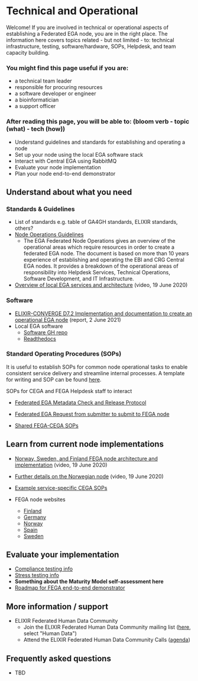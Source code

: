# Technical and Operational

Welcome! If you are involved in technical or operational aspects of establishing a Federated EGA node, you are in the right place. The information here covers topics related - but not limited - to: technical infrastructure, testing, software/hardware, SOPs, Helpdesk, and team capacity building.

### You might find this page useful if you are:
- a technical team leader
- responsible for procuring resources 
- a software developer or engineer
- a bioinformatician
- a support officer

### After reading this page, you will be able to: (bloom verb - topic (what) - tech (how))
- Understand guidelines and standards for establishing and operating a node
- Set up your node using the local EGA software stack
- Interact with Central EGA using RabbitMQ
- Evaluate your node implementation
- Plan your node end-to-end demonstrator

## Understand about what you need

### Standards & Guidelines

- List of standards e.g. table of GA4GH standards, ELIXIR standards, others?
- [Node Operations Guidelines](https://ega-archive.org/files/EGA-Node-Operations-v2.pdf)
  - The EGA Federated Node Operations gives an overview of the operational areas which require resources in order to create a federated EGA node. The document is based on more than 10 years experience of establishing and operating the EBI and CRG Central EGA nodes. It provides a breakdown of the operational areas of responsibility into Helpdesk Services, Technical Operations, Software Development, and IT Infrastructure.
- [Overview of local EGA services and architecture](https://www.youtube.com/watch?v=k9R8W3V3ugU) (video, 19 June 2020)

### Software

- [ELIXIR-CONVERGE D7.2 Implementation and documentation to create an operational EGA node](https://zenodo.org/record/4893191) (report, 2 June 2021)
- Local EGA software
  - [Software GH repo](https://github.com/EGA-archive/LocalEGA)
  - [Readthedocs](https://localega.readthedocs.io/)


### Standard Operating Procedures (SOPs)

It is useful to establish SOPs for common node operational tasks to enable consistent service delivery and streamline internal processes. A template for writing and SOP can be found [here](https://docs.google.com/document/d/1BWPL9I9PlWiea6k-vcDDwaMu3rM5FSdV_0n8u7hAQpg/edit?usp=sharing).

SOPs for CEGA and FEGA Helpdesk staff to interact
- [Federated EGA Metadata Check and Release Protocol](https://docs.google.com/document/d/1v7l_ODdh-yxyhWl8Y8R3IZC2hEy5x8KgjBQmFyEyGgw/edit?usp=sharing)
- [Federated EGA Request from submitter to submit to FEGA node](https://docs.google.com/document/d/1c5YfLqGjCmRlG0NF9lsuU6IWUrCq4u8Ug3Ye5xMrxtI/edit?usp=sharing)

- [Shared FEGA-CEGA SOPs](https://drive.google.com/drive/folders/14yFvXOxRyGl-ENogIB5TdogIUdL-gmfk?usp=sharing)

## Learn from current node implementations

- [Norway, Sweden, and Finland FEGA node architecture and implementation](https://www.youtube.com/watch?v=eEoKmMKGCc4) (video, 19 June 2020)
- [Further details on the Norwegian node](https://www.youtube.com/watch?v=DSd_UJyqoGU) (video, 19 June 2020)
- [Example service-specific CEGA SOPs](TBD)

- FEGA node websites
  - [Finland](https://research.csc.fi/-/fega)
  - [Germany](https://www.ghga.de/)
  - [Norway](https://ega.elixir.no/)
  - [Spain](https://fega-test.bsc.es/docs/)
  - [Sweden](https://nbis.se/infrastructure/sensitive-data-archive.html)

## Evaluate your implementation

- [Compliance testing info](TBD)
- [Stress testing info](TBD)
- **Something about the Maturity Model self-assessment here**
- [Roadmap for FEGA end-to-end demonstrator](https://docs.google.com/document/d/1m7WDC112e73Kw79baZcsRsQOkAAGKtp_AiqJRhrgtUk/edit?usp=sharing)

## More information / support

- ELIXIR Federated Human Data Community
  - Join the ELIXIR Federated Human Data Community mailing list ([here](https://elixir-europe.org/intranet/join-groups), select "Human Data")
  - Attend the ELIXIR Federated Human Data Community Calls ([agenda](https://docs.google.com/document/d/10OwVvHbJ7i1gI1Iw4zmVsOs8kDrG077Y52juehiFcmU/edit))

## Frequently asked questions

- TBD
